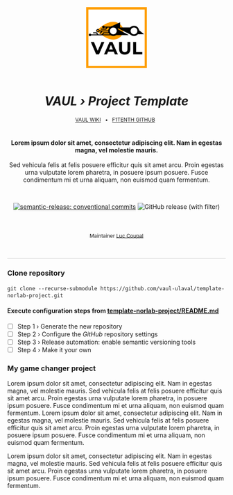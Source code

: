 <div align="center">

[//]: # ( ==== Logo ================================================== )
<br>
<br>
    <a href="https://github.com/vaul-ulaval">
        <img src="./visual/VAUL_Logo_patch.png" width="140">
    </a>
<br>
<br>

[//]: # ( ==== Title ================================================= ) 
[//]: # (TODO: change the title)
# _VAUL › Project Template_


[//]: # ( ==== Hyperlink ============================================= )
<sup>
    <a href="https://github.com/vaul-ulaval/vaul-wiki/wiki">VAUL WIKI</a>
    &nbsp; • &nbsp;
    <a href="https://github.com/f1tenth">F1TENTH GITHUB</a>
    &nbsp;
</sup>
<br>
<br>

[//]: # ( ==== Description =========================================== ) 
[//]: # (TODO: Change the description)
**Lorem ipsum dolor sit amet, consectetur adipiscing elit. Nam in egestas magna, vel molestie
mauris.**
<br>
<br>
Sed vehicula felis at felis posuere efficitur quis sit amet arcu. Proin egestas urna vulputate
lorem pharetra, in posuere ipsum posuere. Fusce condimentum mi et urna aliquam, non euismod quam
fermentum. 

<br>

[//]: # ( ==== Badges ================================================ ) 
[//]: # (TODO: change the url 'https://img.shields.io/github/v/release/vaul-ulaval/template-norlab-project' for https://img.shields.io/github/v/release/vaul-ulaval/<YOUR-REPOSITORY-NAME> ")

[![semantic-release: conventional commits](https://img.shields.io/badge/semantic--release-conventional_commits-453032?logo=semantic-release)](https://github.com/semantic-release/semantic-release)
<img alt="GitHub release (with filter)" src="https://img.shields.io/github/v/release/vaul-ulaval/template-norlab-project">


[//]: # (NorLab teamcity)
[//]: # (TODO: Un-comment the next line if your repository has run configuration enable on the norlab-teamcity-server)
[//]: # (<a href="http://132.203.26.125:8111"><img src="https://img.shields.io/static/v1?label=JetBrains TeamCity&message=CI/CD&color=green?style=plastic&logo=teamcity" /></a>)

[//]: # (Dockerhub image badge)
[//]: # (TODO: Un-comment the next line if you have docker images on dockerhub)
[//]: # (TODO: Change "norlabulaval/libpointmatcher" in both url to "your-dockerhub-domain/your-image-name")
[//]: # (<a href="https://hub.docker.com/repository/docker/norlabulaval/libpointmatcher/"> <img alt="Docker Image Version &#40;latest semver&#41;" src="https://img.shields.io/docker/v/norlabulaval/libpointmatcher?logo=docker"> </a>)

<br>

[//]: # ( ==== Maintainer ============================================ ) 
[//]: # (TODO: Change the maintainer name)
<sub>
Maintainer <a href="https://redleader962.github.io">Luc Coupal</a>
</sub>

<br>
<hr style="color:lightgray;background-color:lightgray">
</div>

[//]: # ( ==== Body ================================================== )
[//]: # (TODO: Make it your own)

### Clone repository

```shell
git clone --recurse-submodule https://github.com/vaul-ulaval/template-norlab-project.git
```

#### Execute configuration steps from [template-norlab-project/README.md](https://github.com/norlab-ulaval/template-norlab-project/tree/main/README.md)

- [ ] Step 1 › Generate the new repository
- [ ] Step 2 › Configure the _GitHub_ repository settings
- [ ] Step 3 › Release automation: enable semantic versioning tools
- [ ] Step 4 › Make it your own

### My game changer project

Lorem ipsum dolor sit amet, consectetur adipiscing elit. Nam in egestas magna, vel molestie mauris. Sed vehicula felis at felis posuere efficitur quis sit amet arcu. Proin egestas urna vulputate lorem pharetra, in posuere ipsum posuere. Fusce condimentum mi et urna aliquam, non euismod quam fermentum. Lorem ipsum dolor sit amet, consectetur adipiscing elit. Nam in egestas magna, vel molestie mauris. Sed vehicula felis at felis posuere efficitur quis sit amet arcu. Proin egestas urna vulputate lorem pharetra, in posuere ipsum posuere. Fusce condimentum mi et urna aliquam, non euismod quam fermentum. 

Lorem ipsum dolor sit amet, consectetur adipiscing elit. Nam in egestas magna, vel molestie mauris. Sed vehicula felis at felis posuere efficitur quis sit amet arcu. Proin egestas urna vulputate lorem pharetra, in posuere ipsum posuere. Fusce condimentum mi et urna aliquam, non euismod quam fermentum.

